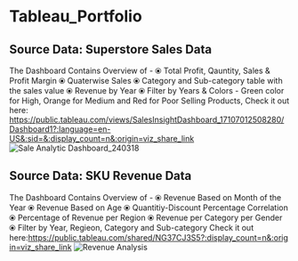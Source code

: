 # Tableau_Portfolio
## Source Data: Superstore Sales Data
The Dashboard Contains Overview of -
⦿ Total Profit, Qauntity, Sales & Profit Margin
⦿ Quaterwise Sales
⦿ Category and Sub-category table with the sales value 
⦿ Revenue by Year
⦿ Filter by Years & Colors - Green color for High, Orange for Medium and Red for Poor Selling Products,
Check it out here: https://public.tableau.com/views/SalesInsightDashboard_17107012508280/Dashboard1?:language=en-US&:sid=&:display_count=n&:origin=viz_share_link 
![Sale Analytic Dashboard_240318](https://github.com/aumya/Tableau_Portfolio/assets/55890070/dace6a9b-3317-4ae7-8696-9457186fc7bb)
## Source Data: SKU Revenue Data
The Dashboard Contains Overview of -
⦿ Revenue Based on Month of the Year
⦿ Revenue Based on Age 
⦿ Quantitiy-Discount Percentage Correlation
⦿ Percentage of Revenue per Region
⦿ Revenue per Category per Gender
⦿ Filter by Year, Regieon, Category and Sub-category
Check it out here:https://public.tableau.com/shared/NG37CJ3S5?:display_count=n&:origin=viz_share_link
![Revenue Analysis](https://github.com/aumya/Tableau_Portfolio/assets/55890070/d386a4b8-9707-4ba9-83c3-ca358977811d)
